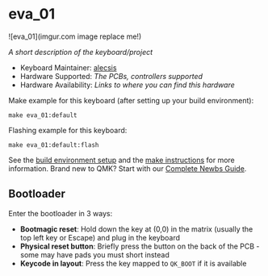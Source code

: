 # eva_01

![eva_01](imgur.com image replace me!)

*A short description of the keyboard/project*

* Keyboard Maintainer: [alecsis](https://github.com/alecsis)
* Hardware Supported: *The PCBs, controllers supported*
* Hardware Availability: *Links to where you can find this hardware*

Make example for this keyboard (after setting up your build environment):

    make eva_01:default

Flashing example for this keyboard:

    make eva_01:default:flash

See the [build environment setup](https://docs.qmk.fm/#/getting_started_build_tools) and the [make instructions](https://docs.qmk.fm/#/getting_started_make_guide) for more information. Brand new to QMK? Start with our [Complete Newbs Guide](https://docs.qmk.fm/#/newbs).

## Bootloader

Enter the bootloader in 3 ways:

* **Bootmagic reset**: Hold down the key at (0,0) in the matrix (usually the top left key or Escape) and plug in the keyboard
* **Physical reset button**: Briefly press the button on the back of the PCB - some may have pads you must short instead
* **Keycode in layout**: Press the key mapped to `QK_BOOT` if it is available
